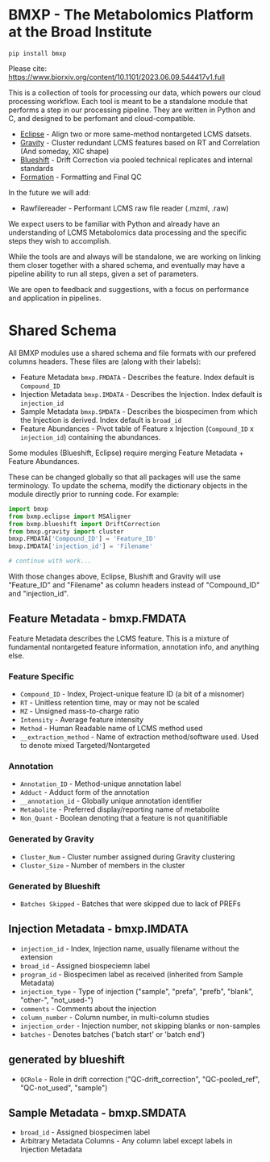 # BMXP - The Metabolomics Platform at the Broad Institute
`pip install bmxp`

Please cite:
https://www.biorxiv.org/content/10.1101/2023.06.09.544417v1.full

This is a collection of tools for processing our data, which powers our cloud processing workflow. Each tool is meant to be a standalone module that performs a step in our processing pipeline. They are written in Python and C, and designed to be perfomant and cloud-compatible.

* [Eclipse](https://github.com/broadinstitute/bmxp/blob/main/bmxp/eclipse/readme.md) - Align two or more same-method nontargeted LCMS datsets.
* [Gravity](https://github.com/broadinstitute/bmxp/blob/main/bmxp/gravity/readme.md) - Cluster redundant LCMS features based on RT and Correlation (And someday, XIC shape)
* [Blueshift](https://github.com/broadinstitute/bmxp/blob/main/bmxp/blueshift/readme.md) - Drift Correction via pooled technical replicates and internal standards
* [Formation](https://github.com/broadinstitute/bmxp/blob/main/bmxp/formation/readme.md) - Formatting and Final QC

In the future we will add:
* Rawfilereader - Performant LCMS raw file reader (.mzml, .raw)

We expect users to be familiar with Python and already have an understanding of LCMS Metabolomics data processing and the specific steps they wish to accomplish.

While the tools are and always will be standalone, we are working on linking them closer together with a shared schema, and eventually may have a pipeline ability to run all steps, given a set of parameters.

We are open to feedback and suggestions, with a focus on performance and application in pipelines.

# Shared Schema
All BMXP modules use a shared schema and file formats with our prefered columns headers. These files are (along with their labels):
* Feature Metadata `bmxp.FMDATA` - Describes the feature. Index default is `Compound_ID`
* Injection Metadata `bmxp.IMDATA` - Describes the Injection. Index default is `injection_id`
* Sample Metadata `bmxp.SMDATA` - Describes the biospecimen from which the Injection is derived. Index default is `broad_id` 
* Feature Abundances - Pivot table of Feature x Injection (`Compound_ID` x `injection_id`) containing the abundances.

Some modules (Blueshift, Eclipse) require merging Feature Metadata + Feature Abundances.
 
These can be changed globally so that all packages will use the same terminology.
To update the schema, modify the dictionary objects in the module directly prior to running code. For example:
```python
import bmxp
from bxmp.eclipse import MSAligner
from bxmp.blueshift import DriftCorrection
from bmxp.gravity import cluster
bmxp.FMDATA['Compound_ID'] = 'Feature_ID'
bmxp.IMDATA['injection_id'] = 'Filename'

# continue with work...
```
With those changes above, Eclipse, Blushift and Gravity will use "Feature_ID" and "Filename" as column headers instead of "Compound_ID" and "injection_id".

## Feature Metadata - bmxp.FMDATA
Feature Metadata describes the LCMS feature. This is a mixture of fundamental nontargeted feature information, annotation info, and anything else.

### Feature Specific
* `Compound_ID` - Index, Project-unique feature ID (a bit of a misnomer)
* `RT` - Unitless retention time, may or may not be scaled
* `MZ` - Unsigned mass-to-charge ratio
* `Intensity` - Average feature intensity
* `Method` - Human Readable name of LCMS method used
* `__extraction_method` - Name of extraction method/software used. Used to denote mixed Targeted/Nontargeted

### Annotation
* `Annotation_ID` - Method-unique annotation label
* `Adduct` - Adduct form of the annotation
* `__annotation_id` - Globally unique annotation identifier
* `Metabolite` - Preferred display/reporting name of metabolite
* `Non_Quant` - Boolean denoting that a feature is not quanitifiable

### Generated by Gravity
* `Cluster_Num` - Cluster number assigned during Gravity clustering
* `Cluster_Size` -  Number of members in the cluster

### Generated by Blueshift
* `Batches Skipped` - Batches that were skipped due to lack of PREFs

## Injection Metadata - bmxp.IMDATA
* `injection_id` - Index, Injection name, usually filename without the extension
* `broad_id` - Assigned biospeciemn label
* `program_id` - Biospecimen label as received (inherited from Sample Metadata)
* `injection_type` - Type of injection ("sample", "prefa", "prefb", "blank", "other-", "not_used-")
* `comments` - Comments about the injection
* `column_number` - Column number, in multi-column studies
* `injection_order` - Injection number, not skipping blanks or non-samples
* `batches` - Denotes batches ('batch start' or 'batch end')

## generated by blueshift
* `QCRole` - Role in drift correction ("QC-drift_correction", "QC-pooled_ref", "QC-not_used", "sample")

## Sample Metadata - bmxp.SMDATA
* `broad_id` - Assigned biospecimen label
* Arbitrary Metadata Columns - Any column label except labels in Injection Metadata